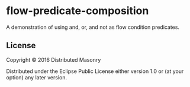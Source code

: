 # flow-predicate-composition

A demonstration of using and, or, and not as flow condition predicates.

## License

Copyright © 2016 Distributed Masonry

Distributed under the Eclipse Public License either version 1.0 or (at
your option) any later version.
